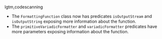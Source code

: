 lgtm,codescanning
* The `FormattingFunction` class now has predicates `isOutputStream` and `isOutputString` exposing more information about the function.
* The `primitiveVariadicFormatter` and `variadicFormatter` predicates have more parameters exposing information about the function.
